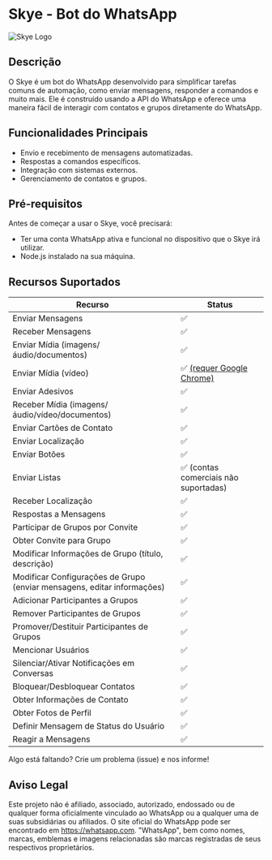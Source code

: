 # Skye - Bot do WhatsApp

![Skye Logo](https://exemplo.com/caminho-para-o-logo.png)

## Descrição

O Skye é um bot do WhatsApp desenvolvido para simplificar tarefas comuns de automação, como enviar mensagens, responder a comandos e muito mais. Ele é construído usando a API do WhatsApp e oferece uma maneira fácil de interagir com contatos e grupos diretamente do WhatsApp.

## Funcionalidades Principais

- Envio e recebimento de mensagens automatizadas.
- Respostas a comandos específicos.
- Integração com sistemas externos.
- Gerenciamento de contatos e grupos.

## Pré-requisitos

Antes de começar a usar o Skye, você precisará:

- Ter uma conta WhatsApp ativa e funcional no dispositivo que o Skye irá utilizar.
- Node.js instalado na sua máquina.

## Recursos Suportados

| Recurso  | Status |
| ------------- | ------------- |
| Enviar Mensagens  | ✅  |
| Receber Mensagens  | ✅  |
| Enviar Mídia (imagens/áudio/documentos)  | ✅  |
| Enviar Mídia (vídeo)  | ✅ [(requer Google Chrome)](https://wwebjs.dev/guide/handling-attachments.html#caveat-for-sending-videos-and-gifs)  |
| Enviar Adesivos | ✅ |
| Receber Mídia (imagens/áudio/vídeo/documentos)  | ✅  |
| Enviar Cartões de Contato | ✅ |
| Enviar Localização | ✅ |
| Enviar Botões | ✅ |
| Enviar Listas | ✅ (contas comerciais não suportadas) |
| Receber Localização | ✅ | 
| Respostas a Mensagens | ✅ |
| Participar de Grupos por Convite  | ✅ |
| Obter Convite para Grupo  | ✅ |
| Modificar Informações de Grupo (título, descrição)  | ✅  |
| Modificar Configurações de Grupo (enviar mensagens, editar informações)  | ✅  |
| Adicionar Participantes a Grupos  | ✅  |
| Remover Participantes de Grupos  | ✅  |
| Promover/Destituir Participantes de Grupos | ✅ |
| Mencionar Usuários | ✅ |
| Silenciar/Ativar Notificações em Conversas | ✅ |
| Bloquear/Desbloquear Contatos | ✅ |
| Obter Informações de Contato | ✅ |
| Obter Fotos de Perfil | ✅ |
| Definir Mensagem de Status do Usuário | ✅ |
| Reagir a Mensagens | ✅ |

Algo está faltando? Crie um problema (issue) e nos informe!

## Aviso Legal

Este projeto não é afiliado, associado, autorizado, endossado ou de qualquer forma oficialmente vinculado ao WhatsApp ou a qualquer uma de suas subsidiárias ou afiliados. O site oficial do WhatsApp pode ser encontrado em https://whatsapp.com. "WhatsApp", bem como nomes, marcas, emblemas e imagens relacionadas são marcas registradas de seus respectivos proprietários.



